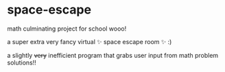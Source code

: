 # space-escape
math culminating project for school wooo!

a super extra very fancy virtual :sparkles: space escape room :sparkles: :)

a slightly ~~very~~ inefficient program that grabs user input from math problem solutions!!

